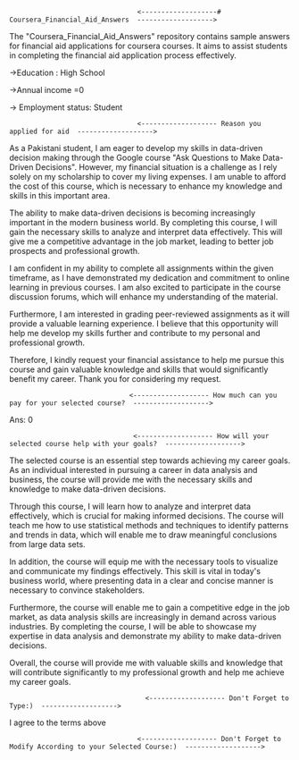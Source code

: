                                     <-------------------# Coursera_Financial_Aid_Answers  ------------------->
The "Coursera_Financial_Aid_Answers" repository contains sample answers for financial aid applications for coursera courses. It aims to assist students in completing the financial aid application process effectively.



->Education : High School

->Annual income =0

-> Employment status: Student



  
                                    <------------------- Reason you applied for aid  ------------------->
                                    
As a Pakistani student, I am eager to develop my skills in data-driven decision making through the Google course "Ask Questions to Make Data-Driven Decisions". However, my financial situation is a challenge as I rely solely on my scholarship to cover my living expenses. I am unable to afford the cost of this course, which is necessary to enhance my knowledge and skills in this important area.

The ability to make data-driven decisions is becoming increasingly important in the modern business world. By completing this course, I will gain the necessary skills to analyze and interpret data effectively. This will give me a competitive advantage in the job market, leading to better job prospects and professional growth.

I am confident in my ability to complete all assignments within the given timeframe, as I have demonstrated my dedication and commitment to online learning in previous courses. I am also excited to participate in the course discussion forums, which will enhance my understanding of the material.

Furthermore, I am interested in grading peer-reviewed assignments as it will provide a valuable learning experience. I believe that this opportunity will help me develop my skills further and contribute to my personal and professional growth.

Therefore, I kindly request your financial assistance to help me pursue this course and gain valuable knowledge and skills that would significantly benefit my career. Thank you for considering my request.                                    



                                  <------------------- How much can you pay for your selected course?  ------------------->
                                  
Ans: 0


                                   <------------------- How will your selected course help with your goals?  ------------------->
                                   
The selected course is an essential step towards achieving my career goals. As an individual interested in pursuing a career in data analysis and business, the course will provide me with the necessary skills and knowledge to make data-driven decisions.

Through this course, I will learn how to analyze and interpret data effectively, which is crucial for making informed decisions. The course will teach me how to use statistical methods and techniques to identify patterns and trends in data, which will enable me to draw meaningful conclusions from large data sets.

In addition, the course will equip me with the necessary tools to visualize and communicate my findings effectively. This skill is vital in today's business world, where presenting data in a clear and concise manner is necessary to convince stakeholders.

Furthermore, the course will enable me to gain a competitive edge in the job market, as data analysis skills are increasingly in demand across various industries. By completing the course, I will be able to showcase my expertise in data analysis and demonstrate my ability to make data-driven decisions.

Overall, the course will provide me with valuable skills and knowledge that will contribute significantly to my professional growth and help me achieve my career goals.



                                      <------------------- Don't Forget to Type:)  ------------------->

I agree to the terms above




                                    <------------------- Don't Forget to Modify According to your Selected Course:)  ------------------->
